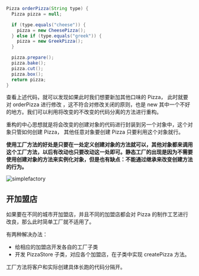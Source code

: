 ```java
Pizza orderPizza(String type) {
  Pizza pizza = null;

  if (type.equals("cheese")) {
    pizza = new CheesePizza();
  } else if (type.equals("greek")) {
    pizza = new GreekPizza();
  }

  pizza.prepare();
  pizza.bake();
  pizza.cut();
  pizza.box();
  return pizza;
}
```

查看上述代码，就可以发现如果此时我们想要新加其他口味的 Pizza， 此时就要对 orderPizza 进行修改 ，这不符合对修改关闭的原则，也是 new 其中一个不好的地方。我们可以利用将改变的不改变的代码分离的方法进行重构。



重构的中心思想就是将会改变的创建对象的代码进行封装到另一个对象中，这个对象只管如何创建 Pizza， 其他任意对象要创建 Pizza 只要利用这个对象就行。



**使用工厂方法的好处是只要在一处定义创建对象的方法就可以，其他对象都来调用这个工厂方法，以后有改动也只要改动这一处即可。静态工厂的出现是因为不需要使用创建对象的方法来实例化对象，但是也有缺点：不能通过继承来改变创建方法的行为。**



![simplefactory](https://blog-1300663127.cos.ap-shanghai.myqcloud.com/BackEnd_Notes/design%20pattern/simplefactory.png)



## 开加盟店

如果要在不同的城市开加盟店，并且不同的加盟店都会对 Pizza 的制作工艺进行改良，那么此时简单工厂就不适用了。



有两种解决办法：

- 给相应的加盟店开发各自的工厂子类
- 开发 PizzaStore 子类，对应各个加盟店，在子类中实现 createPizza 方法。

工厂方法将客户和实际创建具体长跑的代码分隔开。